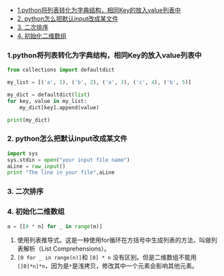 - [1.python将列表转化为字典结构，相同Key的放入value列表中](#1python将列表转化为字典结构相同key的放入value列表中)
- [2. python怎么把默认input改成某文件](#2-python怎么把默认input改成某文件)
- [3. 二次排序](#3-二次排序)
- [4. 初始化二维数组](#4-初始化二维数组)



### 1.python将列表转化为字典结构，相同Key的放入value列表中
```python
from collections import defaultdict

my_list = [('a', 1), ('b', 2), ('a', 3), ('c', 4), ('b', 5)]

my_dict = defaultdict(list)
for key, value in my_list:
    my_dict[key].append(value)

print(my_dict)
```
### 2. python怎么把默认input改成某文件
```python
import sys
sys.stdin = open("your input file name")
aLine = raw_input()
print "The line in your file",aLine
```

### 3. 二次排序

### 4. 初始化二维数组

```python
a = [[0 * n] for _ in range(m)] 
```
1. 使用列表推导式。这是一种使用for循环在方括号中生成列表的方法，叫做列表解析（List Comprehensions）。
2. `[0 for _ in range(n)]`和 `[0] * n` 没有区别。但是二维数组不能用`[[0]*n]*n`，因为是`*`是浅拷贝，修改其中一个元素会影响其他元素。
